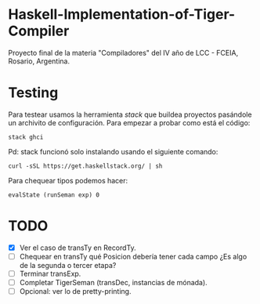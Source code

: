 # Haskell-Implementation-of-Tiger-Compiler

Proyecto final de la materia "Compiladores" del IV año de LCC - FCEIA, Rosario, Argentina.

# Testing

Para testear usamos la herramienta *stack* que buildea proyectos pasándole un archivito
de configuración. Para empezar a probar como está el código:

```
stack ghci
```

Pd: stack funcionó solo instalando usando el siguiente comando:

```
curl -sSL https://get.haskellstack.org/ | sh
```
Para chequear tipos podemos hacer:

```
evalState (runSeman exp) 0
```

# TODO

- [X] Ver el caso de transTy en RecordTy.
- [ ] Chequear en transTy qué Posicion debería tener cada campo ¿Es algo de la segunda o tercer etapa?
- [ ] Terminar transExp.
- [ ] Completar TigerSeman (transDec, instancias de mónada).
- [ ] Opcional: ver lo de pretty-printing.
